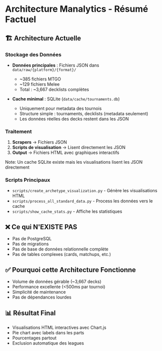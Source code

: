 # Architecture Manalytics - Résumé Factuel

## 🏗️ Architecture Actuelle

### Stockage des Données
- **Données principales** : Fichiers JSON dans `data/raw/{platform}/{format}/`
  - ~385 fichiers MTGO
  - ~129 fichiers Melee
  - Total : ~3,667 decklists complètes
  
- **Cache minimal** : SQLite (`data/cache/tournaments.db`)
  - Uniquement pour metadata des tournois
  - Structure simple : tournaments, decklists (metadata seulement)
  - Les données réelles des decks restent dans les JSON

### Traitement
1. **Scrapers** → Fichiers JSON
2. **Scripts de visualisation** → Lisent directement les JSON
3. **Output** → Fichiers HTML avec graphiques interactifs

Note: Un cache SQLite existe mais les visualisations lisent les JSON directement

### Scripts Principaux
- `scripts/create_archetype_visualization.py` - Génère les visualisations HTML
- `scripts/process_all_standard_data.py` - Process les données vers le cache
- `scripts/show_cache_stats.py` - Affiche les statistiques

## ❌ Ce qui N'EXISTE PAS
- Pas de PostgreSQL
- Pas de migrations
- Pas de base de données relationnelle complète
- Pas de tables complexes (cards, matchups, etc.)

## ✅ Pourquoi cette Architecture Fonctionne
- Volume de données gérable (~3,667 decks)
- Performance excellente (<500ms par tournoi)
- Simplicité de maintenance
- Pas de dépendances lourdes

## 📊 Résultat Final
- Visualisations HTML interactives avec Chart.js
- Pie chart avec labels dans les parts
- Pourcentages partout
- Exclusion automatique des leagues